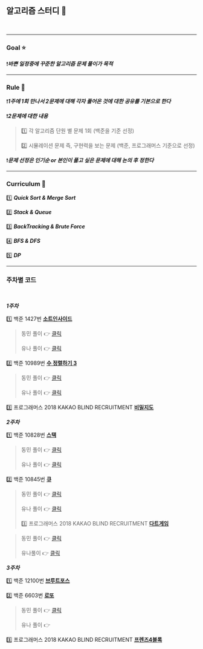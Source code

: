 ## 알고리즘 스터디 📕

<br>

---

### Goal ⭐️

❗️***바쁜 일정중에 꾸준한 알고리즘 문제 풀이가 목적***

---

### Rule 🤟

❗️***1주에 1회 만나서 2문제에 대해 각자 풀어온 것에 대한 공유를 기본으로 한다***

❗️***2문제에 대한 내용***

> 1️⃣ 각 알고리즘 단원 별 문제 1회 (백준을 기준 선정)
>
> 2️⃣ 시뮬레이션 문제 즉, 구현력을 보는 문제 (백준, 프로그래머스 기준으로 선정)

❗️***문제 선정은 인기순 or 본인이 풀고 싶은 문제에 대해 논의 후 정한다***

---

### Curriculum 📆

1️⃣ ***Quick Sort & Merge Sort***

2️⃣ ***Stack & Queue***

3️⃣ ***BackTracking & Brute Force***

4️⃣ ***BFS & DFS***

5️⃣ ***DP***

---

### 주차별 코드

<br>

***1주차***

1️⃣ 백준 1427번 **[소트인사이드](https://www.acmicpc.net/problem/1427)**

> 동민 풀이 👉 [클릭](https://github.com/dongminyoon/Algorithm/tree/master/%EB%B0%B1%EC%A4%80%201427%EB%B2%88%20MergeSort)
>
> 유나 풀이 👉 [클릭](https://github.com/dongminyoon/Algorithm/tree/master/%EA%B9%80%EC%9C%A0%EB%82%98)

2️⃣ 백준 10989번 **[수 정렬하기 3](https://www.acmicpc.net/problem/10989)**

> 동민 풀이 👉 [클릭](https://github.com/dongminyoon/Algorithm/tree/master/%EB%B0%B1%EC%A4%80%2010989%EB%B2%88%20CountingSort)
>
> 유나 풀이 👉 [클릭](https://github.com/dongminyoon/Algorithm/tree/master/%EA%B9%80%EC%9C%A0%EB%82%98/%EB%B0%B1%EC%A4%8010989_CountingSort)

3️⃣ 프로그래머스 2018 KAKAO BLIND RECRUITMENT **[비밀지도](https://programmers.co.kr/learn/courses/30/lessons/17681)**


***2주차***

1️⃣ 백준 10828번 **[스택](https://www.acmicpc.net/problem/10828)**

> 동민 풀이 👉 [클릭]()
>
> 유나 풀이 👉 [클릭](https://github.com/dongminyoon/Algorithm/blob/master/%EA%B9%80%EC%9C%A0%EB%82%98/%EB%B0%B1%EC%A4%8010828_Stack/baekjoon10828.java)

2️⃣ 백준 10845번 **[큐](https://www.acmicpc.net/problem/10845)**

> 동민 풀이 👉 [클릭]()
>
> 유나 풀이 👉 [클릭](https://github.com/dongminyoon/Algorithm/blob/master/%EA%B9%80%EC%9C%A0%EB%82%98/%EB%B0%B1%EC%A4%8010845_Queue/baekjoon10845.java)
>
> 3️⃣ 프로그래머스 2018 KAKAO BLIND RECRUITMENT **[다트게임](https://programmers.co.kr/learn/courses/30/lessons/17682)**

> 동민 풀이 👉 [클릭](https://github.com/dongminyoon/Algorithm/tree/master/%EC%9C%A4%EB%8F%99%EB%AF%BC/2018%20%EC%B9%B4%EC%B9%B4%EC%98%A4%20%EB%B8%94%EB%9D%BC%EC%9D%B8%EB%93%9C%20%EB%8B%A4%ED%8A%B8%EA%B2%8C%EC%9E%84/KakaoBlindDartGame)
>
> 유나풀이 👉 [클릭](https://github.com/dongminyoon/Algorithm/blob/master/%EA%B9%80%EC%9C%A0%EB%82%98/%EC%B9%B4%EC%B9%B4%EC%98%A4%20%EB%B8%94%EB%9D%BC%EC%9D%B8%EB%93%9C%202018_%EB%8B%A4%ED%8A%B8%EA%B2%8C%EC%9E%84/dartgame.java)

***3주차***

1️⃣ 백준 12100번 **[브루트포스](https://www.acmicpc.net/problem/12100)**

>

2️⃣ 백준 6603번 **[로또](https://www.acmicpc.net/problem/6603)**

>동민 풀이 👉 [클릭](https://github.com/dongminyoon/Algorithm/blob/master/%E1%84%8B%E1%85%B2%E1%86%AB%E1%84%83%E1%85%A9%E1%86%BC%E1%84%86%E1%85%B5%E1%86%AB/BAEKJOON6603/src/main.java)
>
>유나 풀이 👉

3️⃣ 프로그래머스 2018 KAKAO BLIND RECRUITMENT **[프렌즈4블록](https://programmers.co.kr/learn/courses/30/lessons/17679)**

> 








